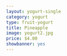 ```yaml
---
layout: yogurt-single
category: yogurt
type: fruit-yogurt
title: Pineapple
image: yogurt2.jpg
price: $4.00
showbanner: yes
---
```


